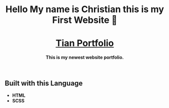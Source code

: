 <h1 align="center"><b>Hello My name is Christian this is my First Website 👋 <b></h1>
<h1 align="center"><a href='https://tianmeds.github.io/TianPortfolio/'>Tian Portfolio</a></h1>
<p align="center">This is my newest website portfolio.</p>
<br>
<h2>Built with this Language</h2>
<ul>
  <li> HTML </li>
  <li> SCSS </li>
</ul>
<br>
